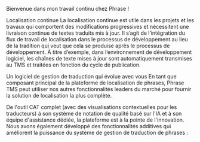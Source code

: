 Bienvenue dans mon travail continu chez Phrase ! 

Localisation continue La localisation continue est utile dans les projets et les travaux qui comportent des modifications progressives et nécessitent une livraison continue de textes traduits mis à jour. Il s’agit de l’intégration du flux de travail de localisation dans le processus de développement au lieu de la tradition qui veut que cela se produise après le processus de développement. À titre d’exemple, dans l’environnement de développement logiciel, les chaînes de texte mises à jour sont automatiquement transmises au TMS et traitées en fonction du cycle de publication.

Un logiciel de gestion de traduction qui évolue avec vous En tant que composant principal de la plateforme de localisation de phrases, Phrase TMS peut utiliser nos autres fonctionnalités leaders du marché pour fournir la solution de localisation la plus complète.

De l'outil CAT complet (avec des visualisations contextuelles pour les traducteurs) à son système de notation de qualité basé sur l'IA et à son équipe d'assistance dédiée, la plateforme est à la pointe de l'innovation. Nous avons également développé des fonctionnalités additives qui améliorent la puissance du système de gestion de traduction de phrases :

